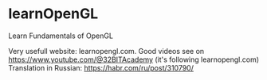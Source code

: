 # learnOpenGL
Learn Fundamentals of OpenGL

Very usefull website: learnopengl.com.
Good videos see on https://www.youtube.com/@32BITAcademy (it's following learnopengl.com)
Translation in Russian: https://habr.com/ru/post/310790/
